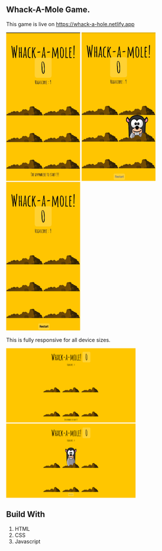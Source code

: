 ## Whack-A-Mole Game.

This game is live on https://whack-a-hole.netlify.app

<img src='img/Screenshot1.jpg' width='200px' height='400px'> <img src='img/Screenshot3.jpg' width='200px' height='400px'> <img src='img/Screenshot2.jpg' width='200px' height='400px'>

This is fully responsive for all device sizes.

<img src='img/Screenshot4.png' width='350px' height='200px'> <img src='img/Screenshot5.png' width='350px' height='200px'>

## Build With

1. HTML
2. CSS
3. Javascript
